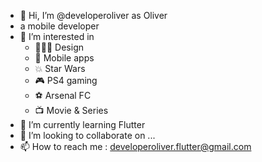 - 👋 Hi, I’m @developeroliver as Oliver
- a mobile developer
- 👀 I’m interested in 
  - 👨🏼‍🎨  Design
  - 📲  Mobile apps
  - 💥  Star Wars
  - 🎮  PS4 gaming
  - ⚽️  Arsenal FC
  - 📺  Movie & Series
- 🌱 I’m currently learning Flutter
- 💞️ I’m looking to collaborate on ...
- 📫 How to reach me : developeroliver.flutter@gmail.com

<!---
developeroliver/developeroliver is a ✨ special ✨ repository because its `README.md` (this file) appears on your GitHub profile.
You can click the Preview link to take a look at your changes.
--->
